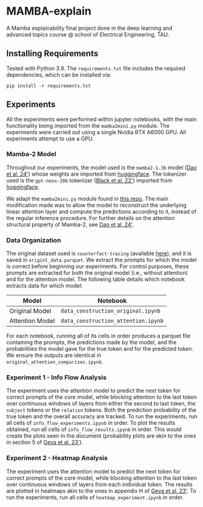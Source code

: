 # MAMBA-explain
A Mamba explainability final project done in the deep learning and advanced topics course @ school of Electrical 
Engineering, TAU.  

## Installing Requirements

Tested with Python 3.9. The ```requirements.txt``` file includes the required dependencies, which can be installed via:

```
pip install -r requirements.txt
```

## Experiments

All the experiments were performed within jupyter notebooks, with the main functionality being imported from the 
```mamba2mini.py``` module. The experiments were carried out using a single Nvidia RTX A6000 GPU. All experiments 
attempt to use a GPU.

### Mamba-2 Model

Throughout our experiments, the model used is the ```mamba2-1.3b``` model 
([Dao et al. 24'](https://arxiv.org/abs/2405.21060)) whose weights are imported from 
[huggingface](https://huggingface.co/state-spaces/mamba2-1.3b). The tokenizer used is the ```gpt-neox-20b``` tokenizer 
([Black et al. 22'](https://arxiv.org/abs/2204.06745)) imported from 
[huggingface](https://huggingface.co/EleutherAI/gpt-neox-20b).  

We adapt the ```mamba2mini.py``` module found in [this repo](https://github.com/tommyip/mamba2-minimal). The main 
modification made was to allow the model to reconstruct the underlying linear attention layer and compute the predictions
according to it, instead of the regular inference procedure. For further details on the attention structural property of 
Mamba-2, see [Dao et al. 24'](https://arxiv.org/abs/2405.21060).

### Data Organization

The original dataset used is ```counterfact-tracing``` 
(available [here](https://huggingface.co/datasets/NeelNanda/counterfact-tracing)), and it is saved in 
```originl_data.parquet```. We extract the prompts for which the model is correct before beginning our experiments. For
control purposes, these prompts are extracted for both the original model (i.e., without attention) and for the attention 
model. The following table details which notebook extracts data for which model:

| Model           | Notebook                                |
|-----------------|-----------------------------------------|
| Original Model  | ```data_construction_original.ipynb```  |
| Attention Model | ```data_construction_attention.ipynb``` |

For each notebook, running all of its cells in order produces a parquet file containing the prompts, the predictions 
made by the model, and the probabilities the model gave for the true token and for the predicted token. We ensure the 
outputs are identical in ```original_attention_comparison.ipynb```.

### Experiment 1 - Info Flow Analysis

The experiment uses the attention model to predict the next token for correct prompts of the core model, while blocking 
attention to the last token over continuous windows of layers from either the second to last token, the ```subject``` 
tokens or the ```relation``` tokens. Both the prediction probability of the true token and the overall accuracy are 
tracked. To run the experiments, run all cells of ```info_flow_experiments.ipynb``` in order. To plot the results 
obtained, run all cells of ```info_flow_results.ipynb``` in order. This would create the plots seen in the document 
(probability plots are akin to the ones in section 5 of [Geva et al. 23'](https://arxiv.org/abs/2304.14767)). 

### Experiment 2 - Heatmap Analysis

The experiment uses the attention model to predict the next token for correct prompts of the core model, while blocking 
attention to the last token over continuous windows of layers from each individual token. The results are plotted in
heatmaps akin to the ones in appendix H of [Geva et al. 23'](https://arxiv.org/abs/2304.14767). To run the experiments, 
run all cells of ```heatmap_experiment.ipynb``` in order. 
